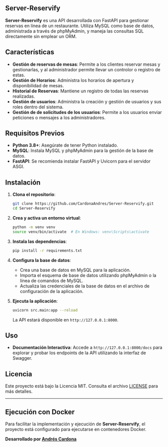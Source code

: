 ## Server-Reservify

**Server-Reservify** es una API desarrollada con FastAPI para gestionar reservas en línea de un restaurante. Utiliza MySQL como base de datos, administrada a través de phpMyAdmin, y maneja las consultas SQL directamente sin emplear un ORM.

## Características

- **Gestión de reservas de mesas**: Permite a los clientes reservar mesas y gestionarlas, y al administrador permite llevar un controlor o registro de estas.
- **Gestión de Horarios**: Administra los horarios de apertura y disponibilidad de mesas.
- **Historial de Reservas**: Mantiene un registro de todas las reservas realizadas.
- **Gestión de usuarios**: Administra la creación y gestión de usuarios y sus roles dentro del sistema.
- **Gestión de de solicitudes de los usuarios**: Permite a los usuarios enviar peticiones o mensajes a los administradores.

## Requisitos Previos

- **Python 3.8+**: Asegúrate de tener Python instalado. 
- **MySQL**: Instala MySQL y phpMyAdmin para la gestión de la base de datos.
- **FastAPI**: Se recomienda instalar FastAPI y Uvicorn para el servidor ASGI.

## Instalación

1. **Clona el repositorio**:
    ```bash
    git clone https://github.com/CardonaAndres/Server-Reservify.git
    cd Server-Reservify
    ```

2. **Crea y activa un entorno virtual**:
    ```bash
    python -m venv venv
    source venv/bin/activate  # En Windows: venv\Scripts\activate
    ```

3. **Instala las dependencias**:
    ```bash
    pip install -r requirements.txt
    ```

4. **Configura la base de datos**:
    - Crea una base de datos en MySQL para la aplicación.
    - Importa el esquema de base de datos utilizando phpMyAdmin o la línea de comandos de MySQL.
    - Actualiza las credenciales de la base de datos en el archivo de configuración de la aplicación.

5. **Ejecuta la aplicación**:
    ```bash
    uvicorn src.main:app --reload
    ```

    La API estará disponible en `http://127.0.0.1:8000`.

## Uso

- **Documentación Interactiva**: Accede a `http://127.0.0.1:8000/docs` para explorar y probar los endpoints de la API utilizando la interfaz de Swagger.

## Licencia

Este proyecto está bajo la Licencia MIT. Consulta el archivo [LICENSE](LICENSE) para más detalles.

---

## Ejecución con Docker

Para facilitar la implementación y ejecución de **Server-Reservify**, el proyecto está configurado para ejecutarse en contenedores Docker. 

**Desarrollado por [Andrés Cardona](https://github.com/CardonaAndres)**